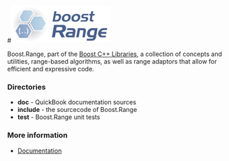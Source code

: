 #![Boost.Range](doc/logo/logo_bkg.png)

Boost.Range, part of the [Boost C++ Libraries](http://github.com/boostorg), a collection of concepts and utilities, range-based algorithms, as well as range adaptors that allow for efficient and expressive code.

### Directories

* **doc** - QuickBook documentation sources
* **include** - the sourcecode of Boost.Range
* **test** - Boost.Range unit tests

### More information

* [Documentation](http://boost.org/libs/range)
